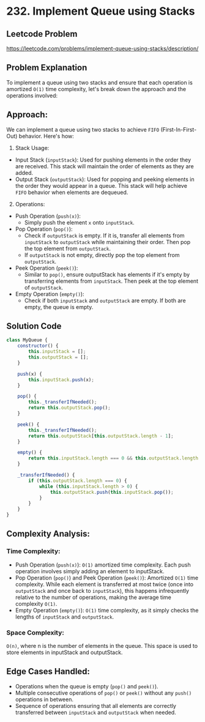 # 232. Implement Queue using Stacks

## Leetcode Problem
https://leetcode.com/problems/implement-queue-using-stacks/description/

## Problem Explanation
To implement a queue using two stacks and ensure that each operation is amortized `O(1)` time complexity, let's break down the approach and the operations involved:

## Approach:
We can implement a queue using two stacks to achieve `FIFO` (First-In-First-Out) behavior. Here's how:

1. Stack Usage:
- Input Stack (`inputStack`): Used for pushing elements in the order they are received. This stack will maintain the order of elements as they are added.
- Output Stack (`outputStack`): Used for popping and peeking elements in the order they would appear in a queue. This stack will help achieve `FIFO` behavior when elements are dequeued.

2. Operations:
- Push Operation (`push(x)`):
  - Simply push the element `x` onto `inputStack`.
- Pop Operation (`pop()`):
  - Check if `outputStack` is empty. If it is, transfer all elements from `inputStack` to `outputStack` while maintaining their order. Then pop the top element from `outputStack`.
  - If `outputStack` is not empty, directly pop the top element from `outputStack`.
- Peek Operation (`peek()`):
  - Similar to `pop()`, ensure outputStack has elements if it's empty by transferring elements from `inputStack`. Then peek at the top element of `outputStack`.
- Empty Operation (`empty()`):
  - Check if both `inputStack` and `outputStack` are empty. If both are empty, the queue is empty.

## Solution Code
```javascript
class MyQueue {
    constructor() {
        this.inputStack = [];
        this.outputStack = [];
    }

    push(x) {
        this.inputStack.push(x);
    }

    pop() {
        this._transferIfNeeded();
        return this.outputStack.pop();
    }

    peek() {
        this._transferIfNeeded();
        return this.outputStack[this.outputStack.length - 1];
    }

    empty() {
        return this.inputStack.length === 0 && this.outputStack.length === 0;
    }

    _transferIfNeeded() {
        if (this.outputStack.length === 0) {
            while (this.inputStack.length > 0) {
                this.outputStack.push(this.inputStack.pop());
            }
        }
    }
}
```
## Complexity Analysis:

### Time Complexity:
- Push Operation (`push(x)`): `O(1)` amortized time complexity. Each push operation involves simply adding an element to inputStack.
- Pop Operation (`pop()`) and Peek Operation (`peek()`): Amortized `O(1)` time complexity. While each element is transferred at most twice (once into `outputStack` and once back to `inputStack`), this happens infrequently relative to the number of operations, making the average time complexity `O(1)`.
- Empty Operation (`empty()`): `O(1)` time complexity, as it simply checks the lengths of `inputStack` and `outputStack`.

### Space Complexity:
`O(n)`, where n is the number of elements in the queue. This space is used to store elements in inputStack and outputStack.

## Edge Cases Handled:
- Operations when the queue is empty (`pop()` and `peek()`).
- Multiple consecutive operations of `pop()` or `peek()` without any `push()` operations in between.
- Sequence of operations ensuring that all elements are correctly transferred between `inputStack` and `outputStack` when needed.

